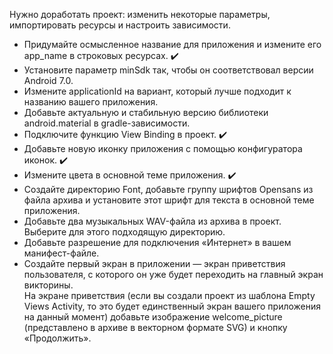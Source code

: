 Нужно доработать проект: изменить некоторые параметры, импортировать ресурсы и настроить зависимости. 

* Придумайте осмысленное название для приложения и измените его app_name в строковых ресурсах. :heavy_check_mark:  
* Установите параметр minSdk так, чтобы он соответствовал версии Android 7.0.
* Измените applicationId на вариант, который лучше подходит к названию вашего приложения.
* Добавьте актуальную и стабильную версию библиотеки android.material в gradle-зависимости.
* Подключите функцию View Binding в проект. :heavy_check_mark:
* Добавьте новую иконку приложения с помощью конфигуратора иконок. :heavy_check_mark:  
* Измените цвета в основной теме приложения. :heavy_check_mark:
* Создайте директорию Font, добавьте группу шрифтов Opensans из файла архива и установите этот шрифт для текста в основной теме приложения.
* Добавьте два музыкальных WAV-файла из архива в проект. Выберите для этого подходящую директорию.
* Добавьте разрешение для подключения «Интернет» в вашем манифест-файле.
* Создайте первый экран в приложении — экран приветствия пользователя, 
с которого он уже будет переходить на главный экран викторины.  
На экране приветствия (если вы создали проект из шаблона Empty Views Activity, то это будет единственный экран вашего приложения на данный момент) 
добавьте изображение welcome_picture (представлено в архиве в векторном формате SVG) и кнопку «Продолжить».
